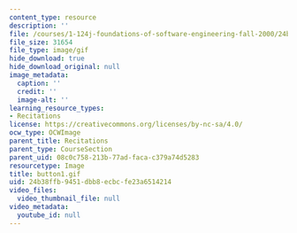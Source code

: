```yaml
---
content_type: resource
description: ''
file: /courses/1-124j-foundations-of-software-engineering-fall-2000/24b38ffb9451dbb8ecbcfe23a6514214_button1.gif
file_size: 31654
file_type: image/gif
hide_download: true
hide_download_original: null
image_metadata:
  caption: ''
  credit: ''
  image-alt: ''
learning_resource_types:
- Recitations
license: https://creativecommons.org/licenses/by-nc-sa/4.0/
ocw_type: OCWImage
parent_title: Recitations
parent_type: CourseSection
parent_uid: 08c0c758-213b-77ad-faca-c379a74d5283
resourcetype: Image
title: button1.gif
uid: 24b38ffb-9451-dbb8-ecbc-fe23a6514214
video_files:
  video_thumbnail_file: null
video_metadata:
  youtube_id: null
---
```

